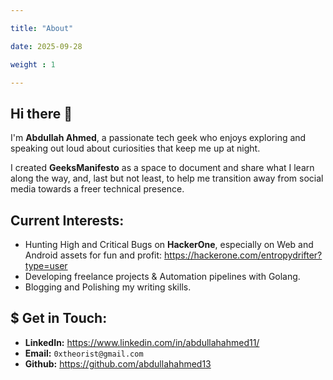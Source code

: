 ```yaml
---

title: "About"

date: 2025-09-28

weight : 1

---
```


  


##  Hi there 👋
I'm **Abdullah Ahmed**, a passionate tech geek who enjoys exploring and speaking out loud about curiosities that keep me up at night.

I created **GeeksManifesto** as a space to document and share what I learn along the way, and, last but not least, to help me transition away from social media towards a freer technical presence.

## Current Interests:
- Hunting High and Critical Bugs on **HackerOne**, especially on Web and Android assets for fun and profit: https://hackerone.com/entropydrifter?type=user
- Developing freelance projects & Automation pipelines with Golang.
- Blogging and Polishing my writing skills.

## $ Get in Touch:
- **LinkedIn:** https://www.linkedin.com/in/abdullahahmed11/
- **Email:** `0xtheorist@gmail.com`
- **Github:** https://github.com/abdullahahmed13